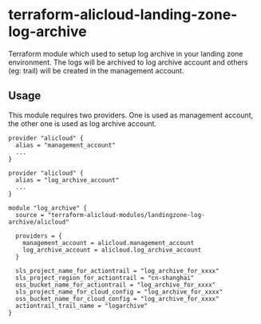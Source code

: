 # terraform-alicloud-landing-zone-log-archive

Terraform module which used to setup log archive in your landing zone environment.
The logs will be archived to log archive account and others (eg: trail) will be created in the management account.

## Usage

This module requires two providers. One is used as management account, the other one is used as log archive account.

```
provider "alicloud" {
  alias = "management_account"
  ...
}

provider "alicloud" {
  alias = "log_archive_account"
  ...
}

module "log_archive" {
  source = "terraform-alicloud-modules/landingzone-log-archive/alicloud"

  providers = {
    management_account = alicloud.management_account
    log_archive_account = alicloud.log_archive_account
  }

  sls_project_name_for_actiontrail = "log_archive_for_xxxx"
  sls_project_region_for_actiontrail = "cn-shanghai"
  oss_bucket_name_for_actiontrail = "log_archive_for_xxxx"
  sls_project_name_for_cloud_config = "log_archive_for_xxxx"
  oss_bucket_name_for_cloud_config = "log_archive_for_xxxx"
  actiontrail_trail_name = "logarchive"
}
```
